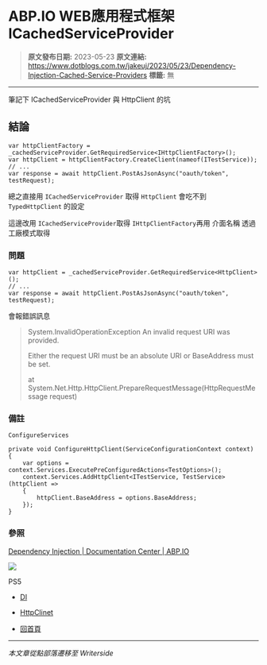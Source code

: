 # ABP.IO WEB應用程式框架 ICachedServiceProvider

> **原文發布日期:** 2023-05-23
> **原文連結:** https://www.dotblogs.com.tw/jakeuj/2023/05/23/Dependency-Injection-Cached-Service-Providers
> **標籤:** 無

---

筆記下 ICachedServiceProvider 與 HttpClient 的坑

## 結論

```
var httpClientFactory = _cachedServiceProvider.GetRequiredService<IHttpClientFactory>();
var httpClient = httpClientFactory.CreateClient(nameof(ITestService));
// ...
var response = await httpClient.PostAsJsonAsync("oauth/token", testRequest);
```

總之直接用 `ICachedServiceProvider` 取得 `HttpClient` 會吃不到 `TypedHttpClient` 的設定

這邊改用 `ICachedServiceProvider`取得 `IHttpClientFactory`再用 介面名稱 透過工廠模式取得

### 問題

```
var httpClient = _cachedServiceProvider.GetRequiredService<HttpClient>();
// ...
var response = await httpClient.PostAsJsonAsync("oauth/token", testRequest);
```

會報錯誤訊息

> System.InvalidOperationException An invalid request URI was provided.
>
> Either the request URI must be an absolute URI or BaseAddress must be set.
>
> at System.Net.Http.HttpClient.PrepareRequestMessage(HttpRequestMessage request)

### 備註

`ConfigureServices`

```
private void ConfigureHttpClient(ServiceConfigurationContext context)
{
    var options = context.Services.ExecutePreConfiguredActions<TestOptions>();
    context.Services.AddHttpClient<ITestService, TestService>(httpClient =>
    {
        httpClient.BaseAddress = options.BaseAddress;
    });
}
```

### 參照

[Dependency Injection | Documentation Center | ABP.IO](https://docs.abp.io/en/abp/latest/Dependency-Injection#cached-service-providers)

![](https://card.psnprofiles.com/1/jakeuj.png)

PS5

* [DI](/jakeuj/Tags?qq=DI)
* [HttpClinet](/jakeuj/Tags?qq=HttpClinet)

* [回首頁](/jakeuj)

---

*本文章從點部落遷移至 Writerside*
